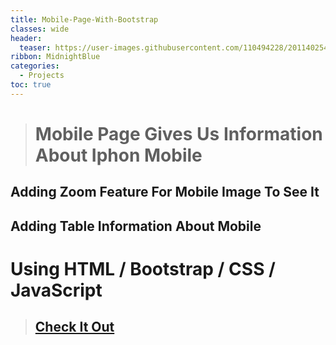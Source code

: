 ```yaml
---
title: Mobile-Page-With-Bootstrap
classes: wide
header:
  teaser: https://user-images.githubusercontent.com/110494228/201140254-abc80a8d-1c34-4d37-a6d2-f46df688ccda.jpg
ribbon: MidnightBlue
categories:
  - Projects
toc: true
---
```




> # Mobile Page Gives Us Information About Iphon Mobile

## Adding Zoom Feature For Mobile Image To See It 
## Adding Table Information About Mobile  

# Using HTML / Bootstrap / CSS / JavaScript
> ## [Check It Out](https://mohamedadel6.github.io/Mobile-Page-With-Bootstrap/)
